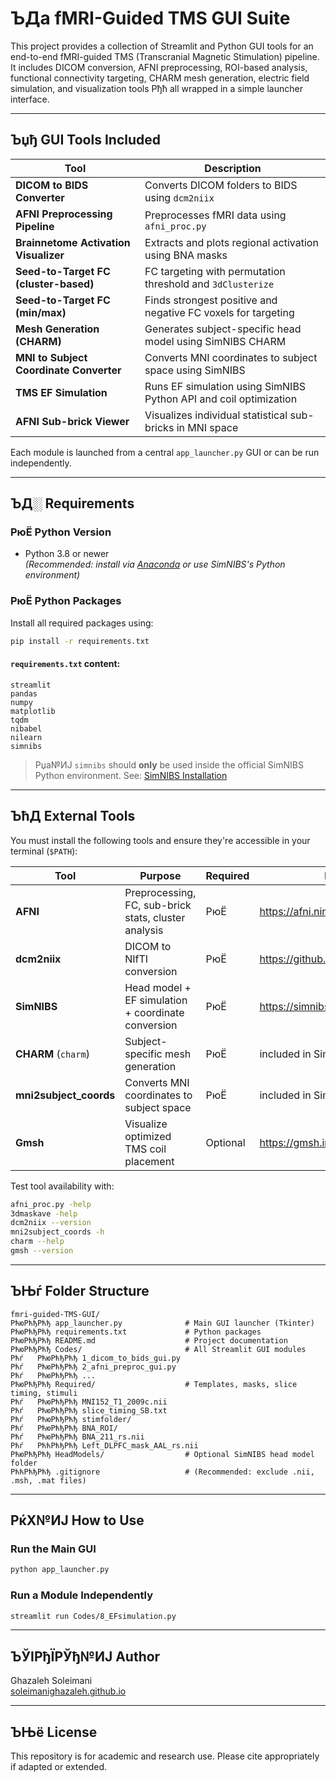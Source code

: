 # ­ЪДа fMRI-Guided TMS GUI Suite

This project provides a collection of Streamlit and Python GUI tools for an end-to-end fMRI-guided TMS (Transcranial Magnetic Stimulation) pipeline. It includes DICOM conversion, AFNI preprocessing, ROI-based analysis, functional connectivity targeting, CHARM mesh generation, electric field simulation, and visualization tools Рђћ all wrapped in a simple launcher interface.

---

## ­Ъџђ GUI Tools Included

| Tool                                      | Description                                                       |
|-------------------------------------------|-------------------------------------------------------------------|
| **DICOM to BIDS Converter**               | Converts DICOM folders to BIDS using `dcm2niix`                   |
| **AFNI Preprocessing Pipeline**           | Preprocesses fMRI data using `afni_proc.py`                       |
| **Brainnetome Activation Visualizer**     | Extracts and plots regional activation using BNA masks            |
| **Seed-to-Target FC (cluster-based)**     | FC targeting with permutation threshold and `3dClusterize`        |
| **Seed-to-Target FC (min/max)**           | Finds strongest positive and negative FC voxels for targeting     |
| **Mesh Generation (CHARM)**               | Generates subject-specific head model using SimNIBS CHARM         |
| **MNI to Subject Coordinate Converter**   | Converts MNI coordinates to subject space using SimNIBS           |
| **TMS EF Simulation**                     | Runs EF simulation using SimNIBS Python API and coil optimization |
| **AFNI Sub-brick Viewer**                 | Visualizes individual statistical sub-bricks in MNI space         |

Each module is launched from a central `app_launcher.py` GUI or can be run independently.

---

## ­ЪД░ Requirements

### РюЁ Python Version

- Python 3.8 or newer  
  _(Recommended: install via [Anaconda](https://www.anaconda.com/) or use SimNIBS's Python environment)_

### РюЁ Python Packages

Install all required packages using:

```bash
pip install -r requirements.txt
```

#### `requirements.txt` content:

```
streamlit
pandas
numpy
matplotlib
tqdm
nibabel
nilearn
simnibs
```

> Рџа№ИЈ `simnibs` should **only** be used inside the official SimNIBS Python environment. See: [SimNIBS Installation](https://simnibs.github.io/simnibs/build/html/installation/index.html)

---

## ­ЪћД External Tools

You must install the following tools and ensure they're accessible in your terminal (`$PATH`):

| Tool                    | Purpose                                                  | Required | Install Link |
|-------------------------|----------------------------------------------------------|----------|---------------|
| **AFNI**                | Preprocessing, FC, sub-brick stats, cluster analysis     | РюЁ       | https://afni.nimh.nih.gov |
| **dcm2niix**            | DICOM to NIfTI conversion                                | РюЁ       | https://github.com/rordenlab/dcm2niix |
| **SimNIBS**             | Head model + EF simulation + coordinate conversion       | РюЁ       | https://simnibs.github.io/simnibs |
| **CHARM** (`charm`)     | Subject-specific mesh generation                         | РюЁ       | included in SimNIBS |
| **mni2subject_coords**  | Converts MNI coordinates to subject space                | РюЁ       | included in SimNIBS |
| **Gmsh**                | Visualize optimized TMS coil placement                   | Optional | https://gmsh.info |

Test tool availability with:

```bash
afni_proc.py -help
3dmaskave -help
dcm2niix --version
mni2subject_coords -h
charm --help
gmsh --version
```

---

## ­ЪЊѓ Folder Structure

```
fmri-guided-TMS-GUI/
РћюРћђРћђ app_launcher.py              # Main GUI launcher (Tkinter)
РћюРћђРћђ requirements.txt             # Python packages
РћюРћђРћђ README.md                    # Project documentation
РћюРћђРћђ Codes/                       # All Streamlit GUI modules
Рћѓ   РћюРћђРћђ 1_dicom_to_bids_gui.py
Рћѓ   РћюРћђРћђ 2_afni_preproc_gui.py
Рћѓ   РћюРћђРћђ ...
РћюРћђРћђ Required/                    # Templates, masks, slice timing, stimuli
Рћѓ   РћюРћђРћђ MNI152_T1_2009c.nii
Рћѓ   РћюРћђРћђ slice_timing_SB.txt
Рћѓ   РћюРћђРћђ stimfolder/
Рћѓ   РћюРћђРћђ BNA_ROI/
Рћѓ   РћюРћђРћђ BNA_211_rs.nii
Рћѓ   РћћРћђРћђ Left_DLPFC_mask_AAL_rs.nii
РћюРћђРћђ HeadModels/                  # Optional SimNIBS head model folder
РћћРћђРћђ .gitignore                   # (Recommended: exclude .nii, .msh, .mat files)
```

---

## РќХ№ИЈ How to Use

### Run the Main GUI

```bash
python app_launcher.py
```

### Run a Module Independently

```bash
streamlit run Codes/8_EFsimulation.py
```

---

## ­ЪЎІРђЇРЎђ№ИЈ Author

Ghazaleh Soleimani  
[soleimanighazaleh.github.io](https://soleimanighazaleh.github.io)

---

## ­ЪЊё License

This repository is for academic and research use. Please cite appropriately if adapted or extended.
